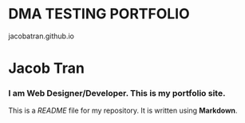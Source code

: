 # DMA TESTING PORTFOLIO

jacobatran.github.io

# Jacob Tran

### I am Web Designer/Developer. This is my portfolio site.

This is a *README* file for my repository. It is written using **Markdown**.
